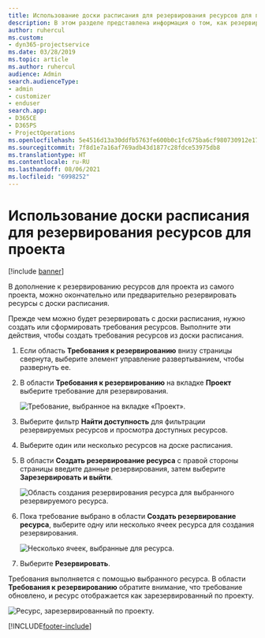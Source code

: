 ```yaml
---
title: Использование доски расписания для резервирования ресурсов для проекта
description: В этом разделе представлена информация о том, как резервировать ресурсы.
author: ruhercul
ms.custom:
- dyn365-projectservice
ms.date: 03/28/2019
ms.topic: article
ms.author: ruhercul
audience: Admin
search.audienceType:
- admin
- customizer
- enduser
search.app:
- D365CE
- D365PS
- ProjectOperations
ms.openlocfilehash: 5e4516d13a30ddfb5763fe600b0c1fc675ba6cf980730912e1795cc3d6f4991f
ms.sourcegitcommit: 7f8d1e7a16af769adb43d1877c28fdce53975db8
ms.translationtype: HT
ms.contentlocale: ru-RU
ms.lasthandoff: 08/06/2021
ms.locfileid: "6998252"
---
```

# <a name="use-the-schedule-board-to-book-project-resources"></a>Использование доски расписания для резервирования ресурсов для проекта

[!include [banner](../includes/psa-now-project-operations.md)]

В дополнение к резервированию ресурсов для проекта из самого проекта, можно окончательно или предварительно резервировать ресурсы с доски расписания.

Прежде чем можно будет резервировать с доски расписания, нужно создать или сформировать требования ресурсов. Выполните эти действия, чтобы создать требования ресурсов из доски расписания.

1. Если область **Требования к резервированию** внизу страницы свернута, выберите элемент управление развертыванием, чтобы развернуть ее.
2. В области **Требования к резервированию** на вкладке **Проект** выберите требование для резервирования.

    ![Требование, выбранное на вкладке «Проект».](media/Resource-Management-image73.png)

3. Выберите фильтр **Найти доступность** для фильтрации резервируемых ресурсов и просмотра доступных ресурсов. 
4. Выберите один или несколько ресурсов на доске расписания. 
5. В области **Создать резервирование ресурса** с правой стороны страницы введите данные резервирования, затем выберите **Зарезервировать и выйти**.

    ![Область создания резервирования ресурса для выбранного резервируемого ресурса.](media/Resource-Management-image74.png)

6. Пока требование выбрано в области **Создать резервирование ресурса**, выберите одну или несколько ячеек ресурса для создания резервирования.

    ![Несколько ячеек, выбранные для ресурса.](media/Resource-Management-image75.png)

7. Выберите **Резервировать**.

Требования выполняется с помощью выбранного ресурса. В области **Требования к резервированию** обратите внимание, что требование обновлено, и ресурс отображается как зарезервированный по проекту.

![Ресурс, зарезервированный по проекту.](media/Resource-Management-image76.png)


[!INCLUDE[footer-include](../includes/footer-banner.md)]